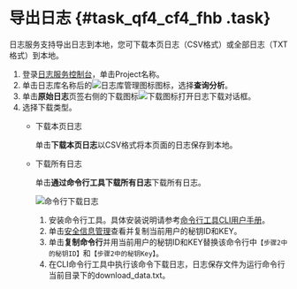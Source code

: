 # 导出日志 {#task_qf4_cf4_fhb .task}

日志服务支持导出日志到本地，您可下载本页日志（CSV格式）或全部日志（TXT格式）到本地。

1.  登录[日志服务控制台](https://sls.console.aliyun.com)，单击Project名称。 
2.  单击日志库名称后的![日志库管理图标](http://static-aliyun-doc.oss-cn-hangzhou.aliyuncs.com/assets/img/21321/156439080153157_zh-CN.png)图标，选择**查询分析**。
3.  单击**原始日志**页签右侧的下载图标![下载图标](http://static-aliyun-doc.oss-cn-hangzhou.aliyuncs.com/assets/img/150102/156439080141716_zh-CN.png)打开日志下载对话框。
4.  选择下载类型。 
    -   下载本页日志

        单击**下载本页日志**以CSV格式将本页面的日志保存到本地。

    -   下载所有日志

        单击**通过命令行工具下载所有日志**下载所有日志。

        ![命令行下载日志](http://static-aliyun-doc.oss-cn-hangzhou.aliyuncs.com/assets/img/150102/156439080241721_zh-CN.png)

        1.  安装命令行工具。具体安装说明请参考[命令行工具CLI用户手册](https://aliyun-log-cli.readthedocs.io/en/latest/README_CN.html?spm=5176.10560872.0.0.19b234c002pySx#安装)。
        2.  单击[安全信息管理](https://usercenter.console.aliyun.com/?spm=5176.10560872.0.0.19b234c002pySx#/manage/ak)查看并复制当前用户的秘钥ID和KEY。
        3.  单击**复制命令行**并用当前用户的秘钥ID和KEY替换该命令行中`【步骤2中的秘钥ID】`和`【步骤2中的秘钥Key】`。
        4.  在CLI命令行工具中执行该命令下载日志，日志保存文件为运行命令行当前目录下的download\_data.txt。

